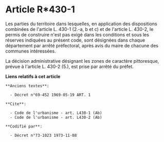 # Article R*430-1

Les parties du territoire dans lesquelles, en application des dispositions combinées de l'article L. 430-1 (2.-a, b et c) et
de l'article L. 430-2, le permis de construire n'est pas exigé dans les conditions et sous les réserves indiquées au présent
code, sont désignées dans chaque département par arrêté préfectoral, après avis du maire de chacune des communes intéressées.

La décision administrative désignant les zones de caractère pittoresque, prévue à l'article L. 430-2 (5.), est prise par
arrêté du préfet.

**Liens relatifs à cet article**

	**Anciens textes**:

	  - Décret n°69-452 1969-05-19 ART. 1

	**Cite**:

	  - Code de l'urbanisme - art. L430-1 (Ab)
	  - Code de l'urbanisme - art. L430-2 (Ab)

	**Codifié par**:

	  - Décret n°73-1023 1973-11-08
